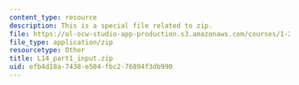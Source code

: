 ```yaml
---
content_type: resource
description: This is a special file related to zip.
file: https://ol-ocw-studio-app-production.s3.amazonaws.com/courses/1-264j-database-internet-and-systems-integration-technologies-fall-2013/efb4d18a7438e504fbc276894f3db990_L14_part1_input.zip
file_type: application/zip
resourcetype: Other
title: L14_part1_input.zip
uid: efb4d18a-7438-e504-fbc2-76894f3db990
---
```

